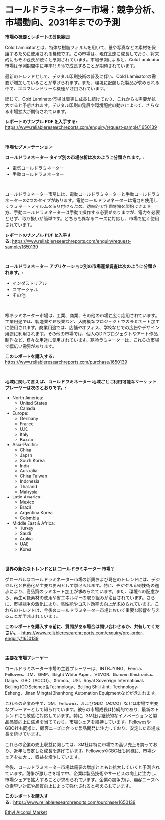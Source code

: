 <p><h1>コールドラミネーター市場：競争分析、市場動向、2031年までの予測</h1></p><p><strong>市場の概要とレポートの対象範囲</strong></p>
<p><p>Cold Laminatorとは、特殊な樹脂フィルムを用いて、紙や写真などの素材を保護するために使用される機械です。この市場は、現在急速に成長しており、将来的にもその成長が続くと予測されています。市場予測によると、Cold Laminator市場は予測期間中に年率12.9％で成長することが期待されています。</p><p>最新のトレンドとして、デジタル印刷技術の普及に伴い、Cold Laminatorの需要が増加していることが挙げられます。また、環境に配慮した製品が求められる中で、エコフレンドリーな機種が注目されています。</p><p>総じて、Cold Laminator市場は着実に成長し続けており、これからも需要が拡大すると予想されます。デジタル印刷の発展や環境配慮の動きによって、さらなる市場拡大が期待されています。</p></p>
<p><strong>レポートのサンプル PDF を入手する:</strong> <a href="https://www.reliableresearchreports.com/enquiry/request-sample/1650139">https://www.reliableresearchreports.com/enquiry/request-sample/1650139</a></p>
<p>&nbsp;</p>
<p><strong>市場セグメンテーション</strong></p>
<p><strong>コールドラミネーター タイプ別の市場分析は次のように分類されます。:</strong></p>
<p><ul><li>電気コールドラミネーター</li><li>手動コールドラミネーター</li></ul></p>
<p>&nbsp;</p>
<p><p>コールドラミネーター市場には、電動コールドラミネーターと手動コールドラミネーターの2つのタイプがあります。電動コールドラミネーターは電力を使用してラミネートフィルムを貼り付けるため、効率的で作業時間を節約できます。一方、手動コールドラミネーターは手動で操作する必要がありますが、電力を必要とせず、取り扱いが簡単です。どちらも異なるニーズに対応し、市場で広く使用されています。</p></p>
<p><strong>レポートのサンプル PDF を入手する:</strong>&nbsp;<a href="https://www.reliableresearchreports.com/enquiry/request-sample/1650139">https://www.reliableresearchreports.com/enquiry/request-sample/1650139</a></p>
<p>&nbsp;</p>
<p><strong> コールドラミネーター アプリケーション別の市場産業調査は次のように分類されます。:</strong></p>
<p><ul><li>インダストリアル</li><li>コマーシャル</li><li>その他</li></ul></p>
<p>&nbsp;</p>
<p><p>寒冷ラミネーター市場は、工業、商業、その他の市場に広く応用されています。工業用途では、製造業や建設業など、大規模なプロジェクトでのラミネート加工に使用されます。商業用途では、店舗やオフィス、学校などでの広告やデザイン用途に利用されます。その他の市場では、個人のDIYプロジェクトやアート作品制作など、様々な用途に使用されています。寒冷ラミネーターは、これらの市場で幅広い需要があります。</p></p>
<p><strong>このレポートを購入する:</strong>&nbsp; <a href="https://www.reliableresearchreports.com/purchase/1650139">https://www.reliableresearchreports.com/purchase/1650139</a></p>
<p>&nbsp;</p>
<p><strong>地域に関して言えば、コールドラミネーター 地域ごとに利用可能なマーケットプレーヤーは次のとおりです。:</strong></p>
<p><ul>
    <li>
        North America:
        <ul>
            <li>United States</li>
            <li>Canada</li>
        </ul>
    </li>
    <li>
        Europe:
        <ul>
            <li>Germany</li>
            <li>France</li>
            <li>U.K.</li>
            <li>Italy</li>
            <li>Russia</li>
        </ul>
    </li>
    <li>
        Asia-Pacific:
        <ul>
            <li>China</li>
            <li>Japan</li>
            <li>South Korea</li>
            <li>India</li>
            <li>Australia</li>
            <li>China Taiwan</li>
            <li>Indonesia</li>
            <li>Thailand</li>
            <li>Malaysia</li>
        </ul>
    </li>
    <li>
        Latin America:
        <ul>
            <li>Mexico</li>
            <li>Brazil</li>
            <li>Argentina Korea</li>
            <li>Colombia</li>
        </ul>
    </li>
    <li>
        Middle East & Africa:
        <ul>
            <li>Turkey</li>
            <li>Saudi</li>
            <li>Arabia</li>
            <li>UAE</li>
            <li>Korea</li>
        </ul>
    </li>
    </ul></p>
<p>&nbsp;</p>
<p><strong>世界の新たなトレンドとは コールドラミネーター 市場？</strong></p>
<p><p>グローバルなコールドラミネーター市場の新興および現在のトレンドには、デジタル化と自動化が主要な要因として挙げられます。特に、デジタル印刷技術の進歩により、高品質のラミネート加工が求められています。また、環境への配慮から、再生可能素材の使用や省エネルギーの取り組みが注目されています。さらに、市場競争の激化により、高性能やコスト効率の向上が求められています。これらのトレンドは、今後のコールドラミネーター市場において重要な影響を与えることが予想されています。</p></p>
<p><strong>このレポートを購入する前に、質問がある場合は問い合わせるか、共有してください。</strong>- <a href="https://www.reliableresearchreports.com/enquiry/pre-order-enquiry/1650139">https://www.reliableresearchreports.com/enquiry/pre-order-enquiry/1650139</a></p>
<p>&nbsp;</p>
<p><strong>主要な市場プレーヤー</strong></p>
<p><p>コールドラミネーター市場の主要プレーヤーは、INTBUYING、Fencia、Fellowes、3M、GMP、Bright White Paper、VEVOR、Bonsen Electronics、Daige、GBC（ACCO）、Grimco、USI、Royal Sovereign International、Beijing ICO Science＆Technology、Beijing Shiji Jintu Technology、Esheng、Jinan Mingtai Zhanhong Automation Equipmentなどが含まれます。</p><p>これらの企業の中で、3M、Fellowes、およびGBC（ACCO）などは市場で主要なプレーヤーとして知られています。彼らの市場成長は持続的であり、最新のトレンドにも敏感に対応しています。特に、3M社は継続的なイノベーションと製品品質向上に焦点を当てており、市場シェアを維持しています。FellowesやGBC社も同様に、顧客ニーズに合った製品開発に注力しており、安定した市場成長を続けています。</p><p>これらの企業の売上収益に関しては、3M社は特に市場での高い売上を誇っており、近年も安定した成長を遂げています。FellowesやGBC社も同様に、市場シェアを拡大し、収益を増やしています。</p><p>今後、コールドラミネーター市場は需要の増加とともに拡大していくと予測されています。競争が激しさを増す中、企業は製品技術やサービスの向上に注力し、市場シェアを拡大することが求められています。企業の競争力は、顧客ニーズへの素早い対応や品質向上によって強化されると考えられています。</p></p>
<p><strong>このレポートを購入する:</strong>&nbsp;&nbsp;<a href="https://www.reliableresearchreports.com/purchase/1650139">https://www.reliableresearchreports.com/purchase/1650139</a></p>
<p><p><a href="https://confirmed-shield-e13.notion.site/Ethyl-Alcohol-Market-Insights-Market-Players-and-Forecast-Till-2031-62c1bd417c1a4e9bb1d3d0c4098461a2">Ethyl Alcohol Market</a></p></p>